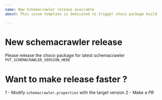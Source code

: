 ```yaml
---
name: New Schemacrawler release available
about: This issue template is dedicated to trigger choco package build and release

---
```


# New schemacrawler release

Please release the choco package for latest schemacrawler `PUT_SCHEMACRAWLER_VERSION_HERE`

# Want to make release faster ?

1 - Modify `schemacrawler.properties` with the target version
2 - Make a *PR*
